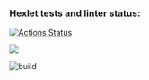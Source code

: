 ### Hexlet tests and linter status:
[![Actions Status](https://github.com/Plasticc66/java-project-lvl1/workflows/hexlet-check/badge.svg)](https://github.com/Plasticc66/java-project-lvl1/actions)


<a href="https://codeclimate.com/github/codeclimate/codeclimate/maintainability"><img src="https://api.codeclimate.com/v1/badges/a99a88d28ad37a79dbf6/maintainability" /></a>

![build](https://github.com/Plasticc66/java-project-lvl1/actions/workflows/gradle-build-action.yml/badge.svg)
